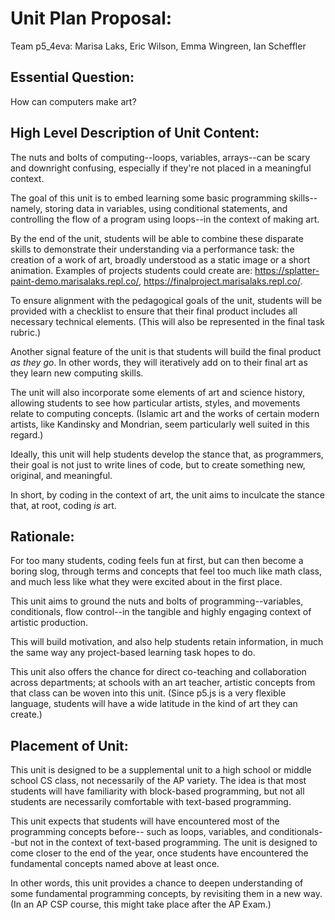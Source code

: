 # Unit Plan Proposal:
Team p5_4eva: Marisa Laks, Eric Wilson, Emma Wingreen, Ian Scheffler

## Essential Question:
How can computers make art?

## High Level Description of Unit Content:
The nuts and bolts of computing--loops, variables, arrays--can be scary and
downright confusing, especially if they're not placed in a meaningful context.

The goal of this unit is to embed learning some basic programming skills--namely,
storing data in variables, using conditional statements, and controlling the flow of
a program using loops--in the context of making art.

By the end of the unit, students will be able to combine these disparate skills
to demonstrate their understanding via a performance task: the creation of a work
of art, broadly understood as a static image or a short animation. Examples of projects students could create are: https://splatter-paint-demo.marisalaks.repl.co/, https://finalproject.marisalaks.repl.co/.  

To ensure alignment with the pedagogical goals of the unit, students will be
provided with a checklist to ensure that their final product includes all necessary
technical elements. (This will also be represented in the final task rubric.)

Another signal feature of the unit is that students will build the final product
*as they go*. In other words, they will iteratively add on to their final art
as they learn new computing skills.

The unit will also incorporate some elements of art and science history, allowing
students to see how particular artists, styles, and movements relate to computing concepts.
(Islamic art and the works of certain modern artists, like Kandinsky and Mondrian, seem
particularly well suited in this regard.)

Ideally, this unit will help students develop the stance that, as programmers, their goal
is not just to write lines of code, but to create something new, original, and meaningful.

In short, by coding in the context of art, the unit aims to inculcate the stance that,
at root, coding *is* art.

## Rationale:
For too many students, coding feels fun at first, but can then become a boring slog,
through terms and concepts that feel too much like math class, and much less like
what they were excited about in the first place.

This unit aims to ground the nuts and bolts of programming--variables, conditionals,
flow control--in the tangible and highly engaging context of artistic production.

This will build motivation, and also help students retain information, in much the same
way any project-based learning task hopes to do.

This unit also offers the chance for direct co-teaching and collaboration across
departments; at schools with an art teacher, artistic concepts from that class
can be woven into this unit. (Since p5.js is a very flexible language, students will
have a wide latitude in the kind of art they can create.)

## Placement of Unit:
This unit is designed to be a supplemental unit to a high school or middle school CS class, not necessarily of
the AP variety. The idea is that most students will have familiarity with block-based programming,
but not all students are necessarily comfortable with text-based programming.

This unit expects that students will have encountered most of the programming concepts before--
such as loops, variables, and conditionals--but not in the context of text-based programming. The unit
is designed to come closer to the end of the year, once students have encountered the fundamental
concepts named above at least once.

In other words, this unit provides a chance to deepen understanding of some fundamental programming concepts,
by revisiting them in a new way. (In an AP CSP course, this might take place after the AP Exam.)
